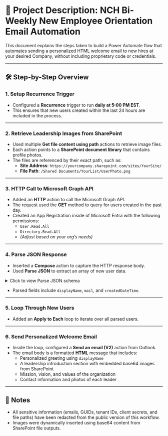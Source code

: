 
# 📘 Project Description: NCH Bi-Weekly New Employee Orientation Email Automation

This document explains the steps taken to build a Power Automate flow that automates sending a personalized HTML welcome email to new hires at your desired Company, without including proprietary code or credentials.

---

## 🛠️ Step-by-Step Overview

### 1. Setup Recurrence Trigger
- Configured a **Recurrence** trigger to run **daily at 5:00 PM EST**.
- This ensures that new users created within the last 24 hours are included in the process.

---

### 2. Retrieve Leadership Images from SharePoint
- Used multiple **Get file content using path** actions to retrieve image files.
- Each action points to a **SharePoint document library** that contains profile photos.
- The files are referenced by their exact path, such as:
  - **Site Address**: `https://yourcompany.sharepoint.com/sites/YourSite/`
  - **File Path**: `/Shared Documents/YourList/UserPhoto.png`

---

### 3. HTTP Call to Microsoft Graph API
- Added an **HTTP** action to call the Microsoft Graph API.
- The request used the **GET** method to query for users created in the past day.
- Created an App Registration inside of Microsoft Entra with the following permissions:
  - `User.Read.All`
  - `Directory.Read.All`
  - *(Adjust based on your org’s needs)*

---

### 4. Parse JSON Response
- Inserted a **Compose** action to capture the HTTP response body.
- Used **Parse JSON** to extract an array of new user data.

<details>
  <summary>Click to view Parse JSON schema</summary>

```json
{
  "type": "object",
  "properties": {
    "@@odata.context": {
      "type": "string"
    },
    "value": {
      "type": "array",
      "items": {
        "type": "object",
        "properties": {
          "displayName": {
            "type": "string"
          },
          "mail": {},
          "createdDateTime": {
            "type": "string"
          }
        },
        "required": [
          "displayName",
          "mail",
          "createdDateTime"
        ]
      }
    }
  }
}
```

</details>

- Parsed fields include `displayName`, `mail`, and `createdDateTime`.

---

### 5. Loop Through New Users
- Added an **Apply to Each** loop to iterate over all parsed users.

---

### 6. Send Personalized Welcome Email
- Inside the loop, configured a **Send an email (V2)** action from Outlook.
- The email body is a formatted **HTML** message that includes:
  - Personalized greeting using `displayName`
  - A leadership introduction section with embedded base64 images from SharePoint
  - Mission, vision, and values of the organization
  - Contact information and photos of each leader

---

## 🔐 Notes
- All sensitive information (emails, GUIDs, tenant IDs, client secrets, and file paths) have been redacted from the public version of this workflow.
- Images were dynamically inserted using base64 content from SharePoint file outputs.
